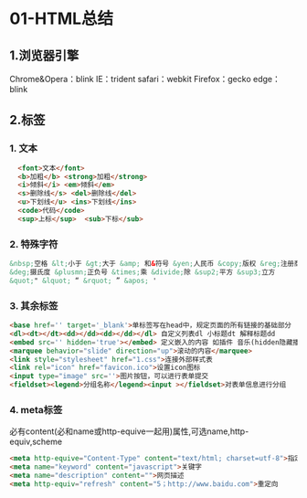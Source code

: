 # 01-HTML总结

## 1.浏览器引擎

Chrome&Opera：blink
IE：trident
safari：webkit
Firefox：gecko
edge：blink

## 2.标签

### 1. 文本

```html
  <font>文本</font>
  <b>加粗</b> <strong>加粗</strong>
  <i>倾斜</i> <em>倾斜</em>
  <s>删除线</s> <del>删除线</del>
  <u>下划线</u> <ins>下划线</ins>
  <code>代码</code>
  <sup>上标</sup>  <sub>下标</sub>
```

### 2. 特殊字符

```html
&nbsp;空格 &lt;小于 &gt;大于 &amp; 和&符号 &yen;人民币 &copy;版权 &reg;注册商标
&deg;摄氏度 &plusmn;正负号 &times;乘 &divide;除 &sup2;平方 &sup3;立方
&quot;" &lquot; “ &rquot; ” &apos; '
```

### 3. 其余标签

```html
<base href='' target='_blank'>单标签写在head中，规定页面的所有链接的基础部分
<dl><dt></dt><dd></dd><dd></dd></dl> 自定义列表dl 小标题dt 解释标题dd
<embed src='' hidden='true'></embed> 定义嵌入的内容 如插件 音乐(hidden隐藏播放按钮)
<marquee behavior="slide" direction="up">滚动的内容</marquee>
<link style="stylesheet" href="1.css">连接外部样式表
<link rel="icon" href="favicon.ico">设置icon图标
<input type="image" src=''>图片按钮，可以进行表单提交
<fieldset><legend>分组名称</legend><input ></fieldset>对表单信息进行分组
```

### 4. meta标签

必有content(必和name或http-equive一起用)属性,可选name,http-equiv,scheme
  
```html
<meta http-equive="Content-Type" content="text/html; charset=utf-8">指定编码
<meta name="keyword" content="javascript">关键字
<meta name="description" content="">网页描述
<meta http-equiv="refresh" content="5；http://www.baidu.com">重定向
```
